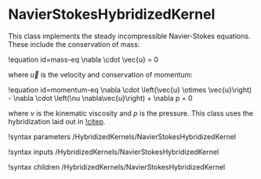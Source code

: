 # NavierStokesHybridizedKernel

This class implements the steady incompressible Navier-Stokes equations. These include the conservation of mass:

!equation id=mass-eq
\nabla \cdot \vec{u} = 0

where $\vec{u}$ is the velocity and conservation of momentum:

!equation id=momentum-eq
\nabla \cdot \left(\vec{u} \otimes \vec{u}\right) - \nabla \cdot \left(\nu
\nabla\vec{u}\right) + \nabla p = 0

where $\nu$ is the kinematic viscosity and $p$ is the pressure. This class uses
the hybridization laid out in [!citep](nguyen2011implicit).

!syntax parameters /HybridizedKernels/NavierStokesHybridizedKernel

!syntax inputs /HybridizedKernels/NavierStokesHybridizedKernel

!syntax children /HybridizedKernels/NavierStokesHybridizedKernel

